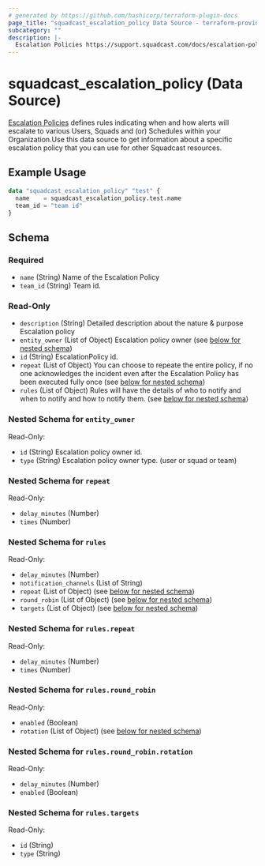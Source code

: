 ```yaml
---
# generated by https://github.com/hashicorp/terraform-plugin-docs
page_title: "squadcast_escalation_policy Data Source - terraform-provider-squadcast"
subcategory: ""
description: |-
  Escalation Policies https://support.squadcast.com/docs/escalation-policies defines rules indicating when and how alerts will escalate to various Users, Squads and (or) Schedules within your Organization.Use this data source to get information about a specific escalation policy that you can use for other Squadcast resources.
---
```


# squadcast_escalation_policy (Data Source)

[Escalation Policies](https://support.squadcast.com/docs/escalation-policies) defines rules indicating when and how alerts will escalate to various Users, Squads and (or) Schedules within your Organization.Use this data source to get information about a specific escalation policy that you can use for other Squadcast resources.

## Example Usage

```terraform
data "squadcast_escalation_policy" "test" {
  name    = squadcast_escalation_policy.test.name
  team_id = "team id"
}
```

<!-- schema generated by tfplugindocs -->

## Schema

### Required

- `name` (String) Name of the Escalation Policy
- `team_id` (String) Team id.

### Read-Only

- `description` (String) Detailed description about the nature & purpose Escalation policy
- `entity_owner` (List of Object) Escalation policy owner (see [below for nested schema](#nestedatt--entity_owner))
- `id` (String) EscalationPolicy id.
- `repeat` (List of Object) You can choose to repeate the entire policy, if no one acknowledges the incident even after the Escalation Policy has been executed fully once (see [below for nested schema](#nestedatt--repeat))
- `rules` (List of Object) Rules will have the details of who to notify and when to notify and how to notify them. (see [below for nested schema](#nestedatt--rules))

<a id="nestedatt--entity_owner"></a>

### Nested Schema for `entity_owner`

Read-Only:

- `id` (String) Escalation policy owner id.
- `type` (String) Escalation policy owner type. (user or squad or team)

<a id="nestedatt--repeat"></a>

### Nested Schema for `repeat`

Read-Only:

- `delay_minutes` (Number)
- `times` (Number)

<a id="nestedatt--rules"></a>

### Nested Schema for `rules`

Read-Only:

- `delay_minutes` (Number)
- `notification_channels` (List of String)
- `repeat` (List of Object) (see [below for nested schema](#nestedobjatt--rules--repeat))
- `round_robin` (List of Object) (see [below for nested schema](#nestedobjatt--rules--round_robin))
- `targets` (List of Object) (see [below for nested schema](#nestedobjatt--rules--targets))

<a id="nestedobjatt--rules--repeat"></a>

### Nested Schema for `rules.repeat`

Read-Only:

- `delay_minutes` (Number)
- `times` (Number)

<a id="nestedobjatt--rules--round_robin"></a>

### Nested Schema for `rules.round_robin`

Read-Only:

- `enabled` (Boolean)
- `rotation` (List of Object) (see [below for nested schema](#nestedobjatt--rules--round_robin--rotation))

<a id="nestedobjatt--rules--round_robin--rotation"></a>

### Nested Schema for `rules.round_robin.rotation`

Read-Only:

- `delay_minutes` (Number)
- `enabled` (Boolean)

<a id="nestedobjatt--rules--targets"></a>

### Nested Schema for `rules.targets`

Read-Only:

- `id` (String)
- `type` (String)
